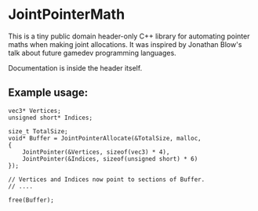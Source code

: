 JointPointerMath
================

This is a tiny public domain header-only C++ library for automating pointer maths when making joint allocations.
It was inspired by Jonathan Blow's talk about future gamedev programming languages.

Documentation is inside the header itself.


Example usage:
--------------

	vec3* Vertices;
	unsigned short* Indices;

	size_t TotalSize;
	void* Buffer = JointPointerAllocate(&TotalSize, malloc,
	{
		JointPointer(&Vertices, sizeof(vec3) * 4),
		JointPointer(&Indices, sizeof(unsigned short) * 6)
	});

	// Vertices and Indices now point to sections of Buffer.
	// ....

	free(Buffer);
